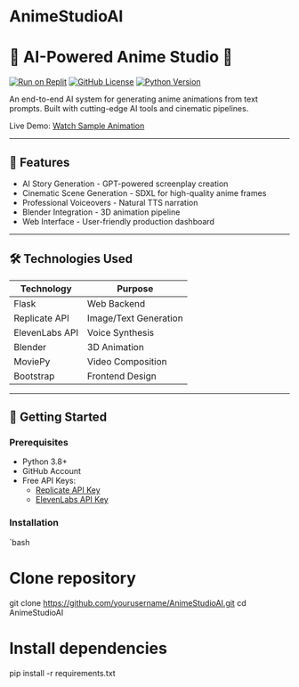 # AnimeStudioAI
# 🎥 AI-Powered Anime Studio 🚀

[![Run on Replit](https://replit.com/badge/github/yourusername/AnimeStudioAI)](https://replit.com/new/github/yourusername/AnimeStudioAI)
[![GitHub License](https://img.shields.io/github/license/yourusername/AnimeStudioAI)](https://github.com/yourusername/AnimeStudioAI/blob/main/LICENSE)
[![Python Version](https://img.shields.io/badge/python-3.8%2B-blue)](https://python.org)

An end-to-end AI system for generating anime animations from text prompts. Built with cutting-edge AI tools and cinematic pipelines.

Live Demo: [Watch Sample Animation](https://yourusername.github.io/AnimeStudioAI)

---

## 🌟 Features

- AI Story Generation - GPT-powered screenplay creation
- Cinematic Scene Generation - SDXL for high-quality anime frames
- Professional Voiceovers - Natural TTS narration
- Blender Integration - 3D animation pipeline
- Web Interface - User-friendly production dashboard

---

## 🛠️ Technologies Used

| Technology              | Purpose                          |
|-------------------------|----------------------------------|
| Flask                   | Web Backend                      |
| Replicate API           | Image/Text Generation            |
| ElevenLabs API          | Voice Synthesis                  |
| Blender                 | 3D Animation                     |
| MoviePy                 | Video Composition                |
| Bootstrap               | Frontend Design                  |

---

## 🚀 Getting Started

### Prerequisites
- Python 3.8+
- GitHub Account
- Free API Keys:
  - [Replicate API Key](https://replicate.com)
  - [ElevenLabs API Key](https://elevenlabs.io)

### Installation
`bash
# Clone repository
git clone https://github.com/yourusername/AnimeStudioAI.git
cd AnimeStudioAI

# Install dependencies
pip install -r requirements.txt
